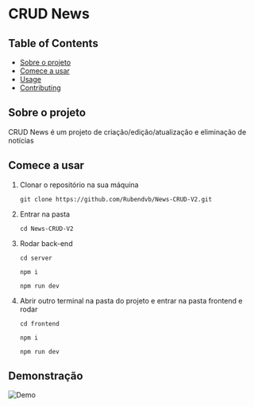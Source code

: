 # CRUD News

## Table of Contents

- [Sobre o projeto](#about)
- [Comece a usar](#getting_started)
- [Usage](#usage)
- [Contributing](../CONTRIBUTING.md)

## Sobre o projeto <a name = "about"></a>

CRUD News é um projeto de criação/edição/atualização e eliminação de notícias

## Comece a usar <a name = "getting_started"></a>

1. Clonar o repositório na sua máquina

   `git clone https://github.com/Rubendvb/News-CRUD-V2.git`

2. Entrar na pasta

   `cd News-CRUD-V2`

3. Rodar back-end

   `cd server`

   `npm i`

   `npm run dev`

4. Abrir outro terminal na pasta do projeto e entrar na pasta frontend e rodar

   `cd frontend`

   `npm i`

   `npm run dev`

## Demonstração

![Demo]('./frontend/public/demo/../../../../frontend/public/demo/demo-crud-news.gif)
